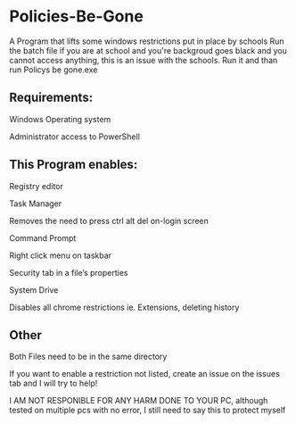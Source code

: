 # Policies-Be-Gone
A Program that lifts some windows restrictions put in place by schools
Run the batch file if you are at school and you're backgroud goes black and you cannot access anything, this is an issue with the schools. Run it and than run Policys be gone.exe
## Requirements:
  Windows Operating system
  
  Administrator access to PowerShell
  
## This Program enables:
  Registry editor
  
  Task Manager
  
  Removes the need to press ctrl alt del on-login screen
  
  Command Prompt
  
  Right click menu on taskbar
  
  Security tab in a file’s properties
  
  System Drive
  
  Disables all chrome restrictions ie. Extensions, deleting history
  
  ## Other
  Both Files need to be in the same directory
  
 If you want to enable a restriction not listed, create an issue on the issues tab and I will try to help!
 
 
 
 
 
  I AM NOT RESPONIBLE FOR ANY HARM DONE TO YOUR PC, although tested on multiple pcs with no error, I still need to say this to protect myself

 
